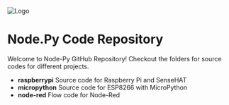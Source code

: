 ![Logo](http://www.nodepy.us/wp-content/uploads/2017/10/Node.Py-Logo.png)

# Node.Py Code Repository

Welcome to Node-Py GitHub Repository!  Checkout the folders for source codes for different projects.

* **raspberrypi** Source code for Raspberry Pi and SenseHAT
* **micropython** Source code for ESP8266 with MicroPython
* **node-red** Flow code for Node-Red